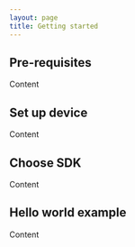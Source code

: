 ```yaml
---
layout: page
title: Getting started
---
```


## Pre-requisites
Content

## Set up device
Content

## Choose SDK
Content

## Hello world example
Content
